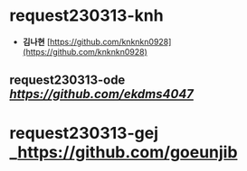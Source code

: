 # request230313-knh
* **김나현** [https://github.com/knknkn0928](https://github.com/knknkn0928)
## request230313-ode _https://github.com/ekdms4047_
# request230313-gej _https://github.com/goeunjib